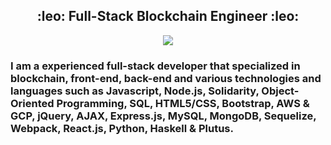 <h2 align="center">:leo: Full-Stack Blockchain Engineer :leo:</h2>
<p align="center">
  <a href="https://github.com/rTonyCloud" >
    <img src="https://github-profile-trophy.vercel.app/?username=rtonycloud&row=1&column=6&no-bg=true&theme=juicyfresh" />
  </a>
</p>


<p>
<h3>I am a experienced full-stack developer that specialized in blockchain, front-end, back-end and various technologies and languages such as Javascript, Node.js, Solidarity, Object-Oriented Programming, SQL, HTML5/CSS, Bootstrap, AWS & GCP, jQuery, AJAX, Express.js, MySQL, MongoDB, Sequelize, Webpack, React.js, Python, Haskell & Plutus.
 </h3>
</p>
